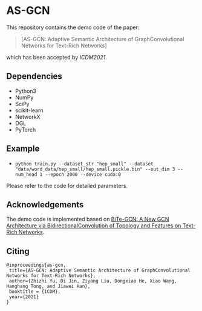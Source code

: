 # AS-GCN
This repository contains the demo code of the paper:
>[AS-GCN: Adaptive Semantic Architecture of GraphConvolutional Networks for Text-Rich Networks]

which has been accepted by *ICDM2021*.
## Dependencies
* Python3
* NumPy
* SciPy
* scikit-learn
* NetworkX
* DGL
* PyTorch
## Example
* `python train.py --dataset_str "hep_small" --dataset "data/word_data/hep_small/hep_small.pickle.bin" --out_dim 3 --num_head 1 --epoch 2000 --device cuda:0`

Please refer to the code for detailed parameters.
## Acknowledgements
The demo code is implemented based on [BiTe-GCN: A New GCN Architecture via BidirectionalConvolution of Topology and Features on Text-Rich Networks](https://arxiv.org/pdf/2010.12157.pdf).
## Citing
    @inproceedings{as-gcn,
     title={AS-GCN: Adaptive Semantic Architecture of GraphConvolutional Networks for Text-Rich Networks},
     author={Zhizhi Yu, Di Jin, Ziyang Liu, Dongxiao He, Xiao Wang, Hanghang Tong, and Jiawei Han},
     booktitle = {ICDM},
     year={2021}
    }


